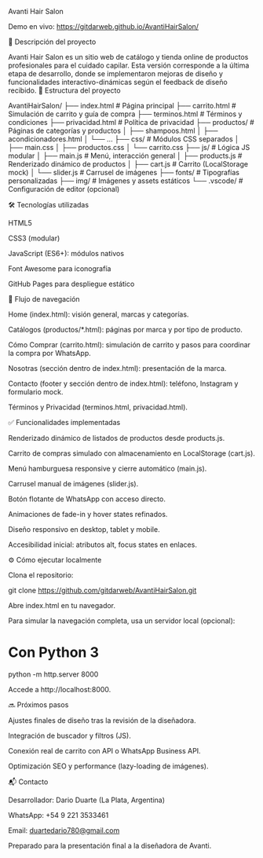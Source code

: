 Avanti Hair Salon

Demo en vivo: https://gitdarweb.github.io/AvantiHairSalon/

📖 Descripción del proyecto

Avanti Hair Salon es un sitio web de catálogo y tienda online de productos profesionales para el cuidado capilar. Esta versión corresponde a la última etapa de desarrollo, donde se implementaron mejoras de diseño y funcionalidades interactivo-dinámicas según el feedback de diseño recibido.
📂 Estructura del proyecto

AvantiHairSalon/
├── index.html              # Página principal
├── carrito.html            # Simulación de carrito y guía de compra
├── terminos.html           # Términos y condiciones
├── privacidad.html         # Política de privacidad
├── productos/              # Páginas de categorías y productos
│   ├── shampoos.html
│   ├── acondicionadores.html
│   └── ...
├── css/                    # Módulos CSS separados
│   ├── main.css
│   ├── productos.css
│   └── carrito.css
├── js/                     # Lógica JS modular
│   ├── main.js             # Menú, interacción general
│   ├── products.js         # Renderizado dinámico de productos
│   ├── cart.js             # Carrito (LocalStorage mock)
│   └── slider.js           # Carrusel de imágenes
├── fonts/                  # Tipografías personalizadas
├── img/                    # Imágenes y assets estáticos
└── .vscode/                # Configuración de editor (opcional)

🛠 Tecnologías utilizadas

HTML5

CSS3 (modular)

JavaScript (ES6+): módulos nativos

Font Awesome para iconografía

GitHub Pages para despliegue estático

🚀 Flujo de navegación

Home (index.html): visión general, marcas y categorías.

Catálogos (productos/*.html): páginas por marca y por tipo de producto.

Cómo Comprar (carrito.html): simulación de carrito y pasos para coordinar la compra por WhatsApp.

Nosotras (sección dentro de index.html): presentación de la marca.

Contacto (footer y sección dentro de index.html): teléfono, Instagram y formulario mock.

Términos y Privacidad (terminos.html, privacidad.html).

✅ Funcionalidades implementadas

Renderizado dinámico de listados de productos desde products.js.

Carrito de compras simulado con almacenamiento en LocalStorage (cart.js).

Menú hamburguesa responsive y cierre automático (main.js).

Carrusel manual de imágenes (slider.js).

Botón flotante de WhatsApp con acceso directo.

Animaciones de fade-in y hover states refinados.

Diseño responsivo en desktop, tablet y mobile.

Accesibilidad inicial: atributos alt, focus states en enlaces.

⚙️ Cómo ejecutar localmente

Clona el repositorio:

git clone https://github.com/gitdarweb/AvantiHairSalon.git

Abre index.html en tu navegador.

Para simular la navegación completa, usa un servidor local (opcional):

# Con Python 3
python -m http.server 8000

Accede a http://localhost:8000.

🔜 Próximos pasos

Ajustes finales de diseño tras la revisión de la diseñadora.

Integración de buscador y filtros (JS).

Conexión real de carrito con API o WhatsApp Business API.

Optimización SEO y performance (lazy-loading de imágenes).

📬 Contacto

Desarrollador: Dario Duarte (La Plata, Argentina)

WhatsApp: +54 9 221 3533461

Email: duartedario780@gmail.com

Preparado para la presentación final a la diseñadora de Avanti.